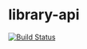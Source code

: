# library-api


[![Build Status](https://travis-ci.com/ivanfsilva/library-api.svg?branch=master)](https://travis-ci.com/ivanfsilva/library-api)
